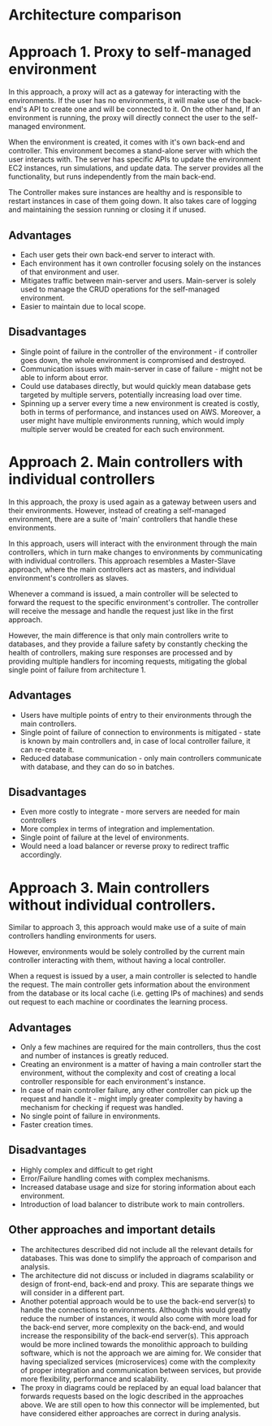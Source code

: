 # Architecture comparison

# Approach 1. Proxy to self-managed environment

In this approach, a proxy will act as a gateway for interacting with the environments. If the user has no environments, it will make use of the back-end's API to create one and will be connected to it. On the other hand, If an environment is running, the proxy will directly connect the user to the self-managed environment.

When the environment is created, it comes with it's own back-end and controller. This environment becomes a stand-alone server with which the user interacts with. The server has specific APIs to update the environment EC2 instances, run simulations, and update data. The server provides all the functionality, but runs independently from the main back-end.

The Controller makes sure instances are healthy and is responsible to restart instances in case of them going down. It also takes care of logging and maintaining the session running or closing it if unused.

## Advantages

- Each user gets their own back-end server to interact with.
- Each environment has it own controller focusing solely on the instances of that environment and user.
- Mitigates traffic between main-server and users. Main-server is solely used to manage the CRUD operations for the self-managed environment.
- Easier to maintain due to local scope.

## Disadvantages

- Single point of failure in the controller of the environment - if controller goes down, the whole environment is compromised and destroyed.
- Communication issues with main-server in case of failure - might not be able to inform about error.
- Could use databases directly, but would quickly mean database gets targeted by multiple servers, potentially increasing load over time.
- Spinning up a server every time a new environment is created is costly, both in terms of performance, and instances used on AWS. Moreover, a user might have multiple environments running, which would imply multiple server would be created for each such environment.

# Approach 2. Main controllers with individual controllers

In this approach, the proxy is used again as a gateway between users and their environments. However, instead of creating a self-managed environment, there are a suite of 'main' controllers that handle these environments.

In this approach, users will interact with the environment through the main controllers, which in turn make changes to environments by communicating with individual controllers. This approach resembles a Master-Slave approach, where the main controllers act as masters, and individual environment's controllers as slaves.

Whenever a command is issued, a main controller will be selected to forward the request to the specific environment's controller. The controller will receive the message and handle the request just like in the first approach.

However, the main difference is that only main controllers write to databases, and they provide a failure safety by constantly checking the health of controllers, making sure responses are processed and by providing multiple handlers for incoming requests, mitigating the global single point of failure from architecture 1.

## Advantages

- Users have multiple points of entry to their environments through the main controllers.
- Single point of failure of connection to environments is mitigated -  state is known by main controllers and, in case of local controller failure, it can re-create it.
- Reduced database communication - only main controllers communicate with database, and they can do so in batches.

## Disadvantages

- Even more costly to integrate - more servers are needed for main controllers
- More complex in terms of integration and implementation.
- Single point of failure at the level of environments.
- Would need a load balancer or reverse proxy to redirect traffic accordingly.

# Approach 3. Main controllers without individual controllers.

Similar to approach 3, this approach would make use of a suite of main controllers handling environments for users.

However, environments would be solely controlled by the current main controller interacting with them, without having a local controller.

When a request is issued by a user, a main controller is selected to handle the request. The main controller gets information about the environment from the database or its local cache (i.e. getting IPs of machines) and sends out request to each machine or coordinates the learning process.

## Advantages

- Only a few machines are required for the main controllers, thus the cost and number of instances is greatly reduced.
- Creating an environment is a matter of having a main controller start the environment, without the complexity and cost of creating a local controller responsible for each environment's instance.
- In case of main controller failure, any other controller can pick up the request and handle it - might imply greater complexity by having a mechanism for checking if request was handled.
- No single point of failure in environments.
- Faster creation times.

## Disadvantages

- Highly complex and difficult to get right
- Error/Failure handling comes with complex mechanisms.
- Increased database usage and size for storing information about each environment.
- Introduction of load balancer to distribute work to main controllers.

## Other approaches and important details

- The architectures described did not include all the relevant details for databases. This was done to simplify the approach of comparison and analysis.
- The architecture did not discuss or included in diagrams scalability or design of front-end, back-end and proxy. This are separate things we will consider in a different part.
- Another potential approach would be to use the back-end server(s) to handle the connections to environments. Although this would greatly reduce the number of instances, it would also come with more load for the back-end server, more complexity on the back-end, and would increase the responsibility of the back-end server(s). This approach would be more inclined towards the monolithic approach to building software, which is not the approach we are aiming for. We consider that having specialized services (microservices) come with the complexity of proper integration and communication between services, but provide more flexibility, performance and scalability.
- The proxy in diagrams could be replaced by an equal load balancer that forwards requests based on the logic described in the approaches above. We are still open to how this connector will be implemented, but have considered either approaches are correct in during analysis.